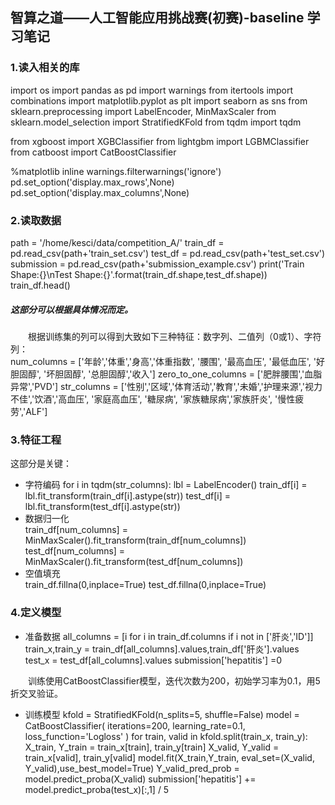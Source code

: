 ## 智算之道——人工智能应用挑战赛(初赛)-baseline 学习笔记  
### 1.读入相关的库  
import os
import pandas as pd
import warnings
from itertools import combinations
import matplotlib.pyplot as plt
import seaborn as sns
from sklearn.preprocessing import LabelEncoder, MinMaxScaler
from sklearn.model_selection import StratifiedKFold
from tqdm import tqdm

from xgboost import XGBClassifier
from lightgbm import LGBMClassifier
from catboost import CatBoostClassifier

%matplotlib inline
warnings.filterwarnings('ignore')
pd.set_option('display.max_rows',None)
pd.set_option('display.max_columns',None)  
### 2.读取数据  
path = '/home/kesci/data/competition_A/'
train_df = pd.read_csv(path+'train_set.csv') 
test_df  = pd.read_csv(path+'test_set.csv') 
submission  =  pd.read_csv(path+'submission_example.csv') 
print('Train Shape:{}\nTest Shape:{}'.format(train_df.shape,test_df.shape))
train_df.head()  
##### 这部分可以根据具体情况而定。  
&emsp;&emsp;根据训练集的列可以得到大致如下三种特征：数字列、二值列（0或1）、字符列：  
num_columns = ['年龄','体重','身高','体重指数', '腰围', '最高血压', '最低血压',
                '好胆固醇', '坏胆固醇', '总胆固醇','收入']
zero_to_one_columns = ['肥胖腰围','血脂异常','PVD']
str_columns = ['性别','区域','体育活动','教育','未婚','护理来源','视力不佳','饮酒','高血压',
                '家庭高血压', '糖尿病', '家族糖尿病','家族肝炎', '慢性疲劳','ALF']  
### 3.特征工程  
这部分是关键：
* 字符编码
for i in tqdm(str_columns):
    lbl = LabelEncoder()
    train_df[i] = lbl.fit_transform(train_df[i].astype(str))
    test_df[i] = lbl.fit_transform(test_df[i].astype(str))  
* 数据归一化  
  train_df[num_columns] = MinMaxScaler().fit_transform(train_df[num_columns])
test_df[num_columns]  = MinMaxScaler().fit_transform(test_df[num_columns])  
* 空值填充  
  train_df.fillna(0,inplace=True)
test_df.fillna(0,inplace=True)  
### 4.定义模型  
* 准备数据
all_columns = [i for i in train_df.columns if i not in ['肝炎','ID']]
train_x,train_y = train_df[all_columns].values,train_df['肝炎'].values
test_x  = test_df[all_columns].values
submission['hepatitis'] =0

&emsp;&emsp;训练使用CatBoostClassifier模型，迭代次数为200，初始学习率为0.1，用5折交叉验证。
* 训练模型 
kfold = StratifiedKFold(n_splits=5, shuffle=False)
model = CatBoostClassifier(
    iterations=200,
    learning_rate=0.1,
    loss_function='Logloss'
    )
for train, valid in kfold.split(train_x, train_y):
    X_train, Y_train = train_x[train], train_y[train]
    X_valid, Y_valid = train_x[valid], train_y[valid]
    model.fit(X_train,Y_train, eval_set=(X_valid, Y_valid),use_best_model=True)
    Y_valid_pred_prob = model.predict_proba(X_valid)
    submission['hepatitis'] += model.predict_proba(test_x)[:,1] / 5
